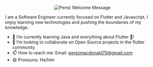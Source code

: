 <p align="center">
   <img alt="Perez Welcome Message"
        src="https://readme-typing-svg.herokuapp.com?font=Fira+Code&pause=1000&width=435&lines=Hi+there!+I'm+Perez%F0%9F%91%8B">
</p>

I am a Software Engineer currently focused on Flutter and Javascript, I enjoy learning new technologies and pushing the boundaries of my knowledge. 

* 🌱 I’m currently learning Java and everything about Flutter 💙!
* 👯 I’m looking to collaborate on Open Source projects in the flutter community
* 📫 How to reach me: Email: perezmacdonald70@gmail.com
*  😄 Pronouns: He/him

